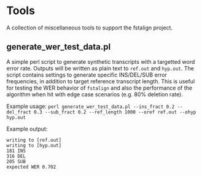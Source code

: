 # Tools
A collection of miscellaneous tools to support the fstalign project.

## generate_wer_test_data.pl
A simple perl script to generate synthetic transcripts with a targetted word error rate. Outputs will be written as plain text to `ref.out` and `hyp.out`.
The script contains settings to generate specific INS/DEL/SUB error frequencies, in addition to target reference transcript length. This is useful for testing the WER behavior of `fstalign` and also the performance of the algorithm when hit with edge case scenarios (e.g. 80% deletion rate).

Example usage:
`perl generate_wer_test_data.pl --ins_fract 0.2 --del_fract 0.3 --sub_fract 0.2 --ref_length 1000 --oref ref.out --ohyp hyp.out`

Example output:
```
writing to [ref.out]
writing to [hyp.out]
181 INS
316 DEL
205 SUB
expected WER 0.702
```